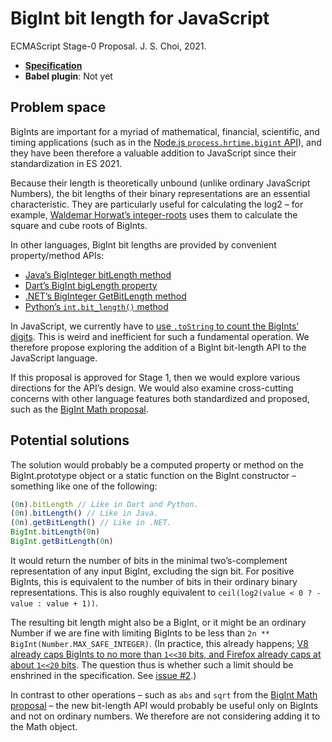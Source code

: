 # BigInt bit length for JavaScript
ECMAScript Stage-0 Proposal. J. S. Choi, 2021.

* **[Specification][]**
* **Babel plugin**: Not yet

[specification]: http://jschoi.org/21/es-bigint-math/

## Problem space
BigInts are important for a myriad of
mathematical, financial, scientific, and timing applications
(such as in the [Node.js `process.hrtime.bigint` API][hrtime]),
and they have been therefore a valuable addition to JavaScript
since their standardization in ES 2021.

[hrtime]: https://nodejs.org/api/process.html#process_process_hrtime_bigint

Because their length is theoretically unbound (unlike ordinary JavaScript
Numbers), the bit lengths of their binary representations are an essential
characteristic. They are particularly useful for calculating the log2 – for
example, [Waldemar Horwat’s integer-roots][] uses them to calculate the square
and cube roots of BigInts.

In other languages, BigInt bit lengths are provided by convenient
property/method APIs:

* [Java’s BigInteger bitLength method](https://docs.oracle.com/en/java/javase/18/docs/api/java.base/java/math/BigInteger.html#bitLength())
* [Dart’s BigInt bigLength property](https://api.dart.dev/stable/2.17.6/dart-core/BigInt/bitLength.html)
* [.NET’s BigInteger GetBitLength method](https://docs.microsoft.com/en-us/dotnet/api/system.numerics.biginteger.getbitlength?view=net-6.0#system-numerics-biginteger-getbitlength)
* [Python’s `int.bit_length()` method](https://docs.python.org/3/library/stdtypes.html#int.bit_length)

In JavaScript, we currently have to [use `.toString` to count the BigInts’
digits][toString]. This is weird and inefficient for such a fundamental
operation. We therefore propose exploring the addition of a BigInt bit-length
API to the JavaScript language.

[toString]: https://stackoverflow.com/questions/54758130/how-to-obtain-the-amount-of-bits-of-a-bigint

If this proposal is approved for Stage 1, then we would explore various
directions for the API’s design. We would also examine cross-cutting concerns
with other language features both standardized and proposed, such as the
[BigInt Math proposal][].

## Potential solutions
The solution would probably be a computed property or method on the
BigInt.prototype object or a static function on the BigInt constructor –
something like one of the following:

```js
(0n).bitLength // Like in Dart and Python.
(0n).bitLength() // Like in Java.
(0n).getBitLength() // Like in .NET.
BigInt.bitLength(0n)
BigInt.getBitLength(0n)
```

It would return the number of bits in the minimal two’s-complement
representation of any input BigInt, excluding the sign bit. For positive
BigInts, this is equivalent to the number of bits in their ordinary binary
representations. This is also roughly equivalent to `ceil(log2(value < 0 ?
-value : value + 1))`.

The resulting bit length might also be a BigInt, or it might be an ordinary
Number if we are fine with limiting BigInts to be less than `2n **
BigInt(Number.MAX_SAFE_INTEGER)`. (In practice, this already happens; [V8
already caps BigInts to no more than `1<<30` bits, and Firefox already caps at
about `1<<20` bits][already capped]. The question thus is whether such a limit
should be enshrined in the specification. See [issue #2][].)

[Waldemar Horwat’s integer-roots]: https://github.com/waldemarhorwat/integer-roots

In contrast to other operations – such as `abs` and `sqrt` from the [BigInt
Math proposal][] – the new bit-length API would probably be useful only on
BigInts and not on ordinary numbers. We therefore are not considering adding it
to the Math object.

[BigInt Math proposal]: https://github.com/tc39/proposal-bigint-math
[already capped]: https://github.com/tc39/proposal-bigint-math/issues/21#issuecomment-1180917488
[issue #2]: https://github.com/js-choi/proposal-bigint-bit-length/issues/2

